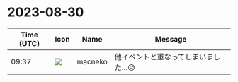# 2023-08-30

|Time (UTC)|Icon|Name|Message|
|---|---|---|---|
|09:37|![](https://secure.gravatar.com/avatar/5d9485ad12417c2eb50c1c3d810a25b9.jpg?s=72&d=https%3A%2F%2Fa.slack-edge.com%2Fdf10d%2Fimg%2Favatars%2Fava_0025-72.png)|macneko|他イベントと重なってしまいました…😥 |
